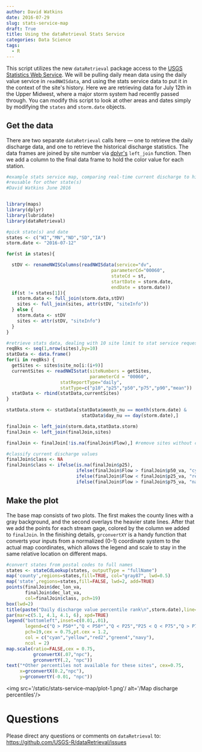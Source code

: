 ```yaml
---
author: David Watkins
date: 2016-07-29
slug: stats-service-map
draft: True
title: Using the dataRetrieval Stats Service
categories: Data Science
tags: 
  - R
---
```

This script utilizes the new `dataRetrieval` package access to the [USGS Statistics Web Service](http://waterservices.usgs.gov/rest/Statistics-Service.html). We will be pulling daily mean data using the daily value service in `readNWISdata`, and using the stats service data to put it in the context of the site's history. Here we are retrieving data for July 12th in the Upper Midwest, where a major storm system had recently passed through. You can modify this script to look at other areas and dates simply by modifying the `states` and `storm.date` objects.

Get the data
------------

There are two separate `dataRetrieval` calls here — one to retrieve the daily discharge data, and one to retrieve the historical discharge statistics. The data frames are joined by site number via [dplyr's](https://cran.rstudio.com/web/packages/dplyr/vignettes/introduction.html) `left_join` function. Then we add a column to the final data frame to hold the color value for each station.

``` r
#example stats service map, comparing real-time current discharge to history for each site
#reusable for other state(s)
#David Watkins June 2016


library(maps)
library(dplyr)
library(lubridate)
library(dataRetrieval)

#pick state(s) and date
states <- c("WI","MN","ND","SD","IA")
storm.date <- "2016-07-12"

for(st in states){

  stDV <- renameNWISColumns(readNWISdata(service="dv",
                                       parameterCd="00060",
                                       stateCd = st,
                                       startDate = storm.date,
                                       endDate = storm.date))
  if(st != states[1]){
    storm.data <- full_join(storm.data,stDV)
    sites <- full_join(sites, attr(stDV, "siteInfo"))
  } else {
    storm.data <- stDV
    sites <- attr(stDV, "siteInfo")
  }
}

#retrieve stats data, dealing with 10 site limit to stat service requests
reqBks <- seq(1,nrow(sites),by=10)
statData <- data.frame()
for(i in reqBks) {
  getSites <- sites$site_no[i:(i+9)]
  currentSites <- readNWISstat(siteNumbers = getSites,
                               parameterCd = "00060", 
                    statReportType="daily",
                    statType=c("p10","p25","p50","p75","p90","mean"))
  statData <- rbind(statData,currentSites)
}

statData.storm <- statData[statData$month_nu == month(storm.date) & 
                            statData$day_nu == day(storm.date),]

finalJoin <- left_join(storm.data,statData.storm)
finalJoin <- left_join(finalJoin,sites)

finalJoin <- finalJoin[!is.na(finalJoin$Flow),] #remove sites without current data

#classify current discharge values
finalJoin$class <- NA
finalJoin$class <- ifelse(is.na(finalJoin$p25), 
                          ifelse(finalJoin$Flow > finalJoin$p50_va, "cyan","yellow"),
                          ifelse(finalJoin$Flow < finalJoin$p25_va, "red2",
                          ifelse(finalJoin$Flow > finalJoin$p75_va, "navy","green4")))
```

Make the plot
-------------

The base map consists of two plots. The first makes the county lines with a gray background, and the second overlays the heavier state lines. After that we add the points for each stream gage, colored by the column we added to `finalJoin`. In the finishing details, `grconvertXY` is a handy function that converts your inputs from a normalized (0-1) coordinate system to the actual map coordinates, which allows the legend and scale to stay in the same relative location on different maps.

``` r
#convert states from postal codes to full names
states <- stateCdLookup(states, outputType = "fullName")
map('county',regions=states,fill=TRUE, col="gray87", lwd=0.5)
map('state',regions=states,fill=FALSE, lwd=2, add=TRUE)
points(finalJoin$dec_lon_va,
       finalJoin$dec_lat_va,
       col=finalJoin$class, pch=19)
box(lwd=2)
title(paste("Daily discharge value percentile rank\n",storm.date),line=1)
par(mar=c(5.1, 4.1, 4.1, 6), xpd=TRUE)
legend("bottomleft",inset=c(0.01,.01),
       legend=c("Q > P50*","Q < P50*","Q < P25","P25 < Q < P75","Q > P75"),
       pch=19,cex = 0.75,pt.cex = 1.2,
       col = c("cyan","yellow","red2","green4","navy"),
       ncol = 2)
map.scale(ratio=FALSE,cex = 0.75,
          grconvertX(.07,"npc"), 
          grconvertY(.2, "npc"))
text("*Other percentiles not available for these sites", cex=0.75,
     x=grconvertX(0.2,"npc"), 
     y=grconvertY(-0.01, "npc"))
```

<img src='/static/stats-service-map/plot-1.png'/ alt='/Map discharge percentiles'/>

Questions
=========

Please direct any questions or comments on `dataRetrieval` to: <https://github.com/USGS-R/dataRetrieval/issues>
